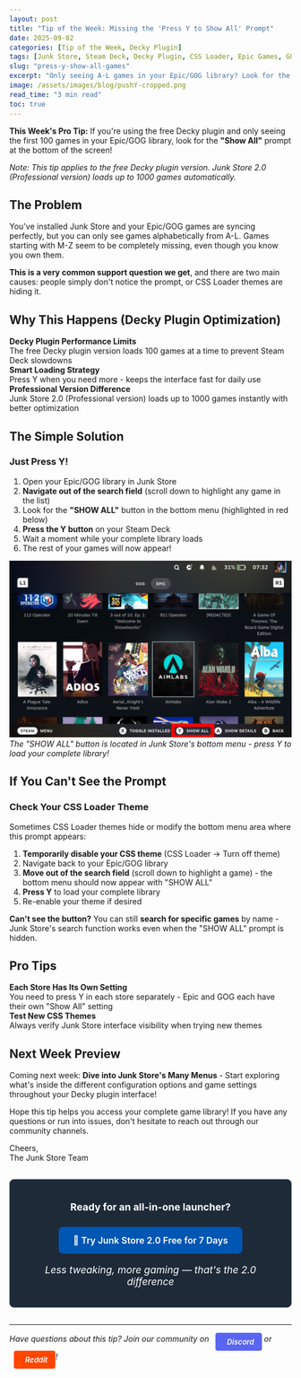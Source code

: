 ```yaml
---
layout: post
title: "Tip of the Week: Missing the 'Press Y to Show All' Prompt"
date: 2025-09-02
categories: [Tip of the Week, Decky Plugin]
tags: [Junk Store, Steam Deck, Decky Plugin, CSS Loader, Epic Games, GOG Games, Game Mode, Tips & Tricks, User Interface, Performance]
slug: "press-y-show-all-games"
excerpt: "Only seeing A-L games in your Epic/GOG library? Look for the 'Press Y to Show All' prompt at the bottom - or check if your CSS theme is hiding it!"
image: /assets/images/blog/pushY-cropped.png
read_time: "3 min read"
toc: true
---
```


**This Week's Pro Tip:** If you're using the free Decky plugin and only seeing the first 100 games in your Epic/GOG library, look for the <strong>"Show All"</strong> prompt at the bottom of the screen!

*Note: This tip applies to the free Decky plugin version. Junk Store 2.0 (Professional version) loads up to 1000 games automatically.*

## The Problem

You've installed Junk Store and your Epic/GOG games are syncing perfectly, but you can only see games alphabetically from A-L. Games starting with M-Z seem to be completely missing, even though you know you own them.

**This is a very common support question we get**, and there are two main causes: people simply don't notice the prompt, or CSS Loader themes are hiding it.

## Why This Happens (Decky Plugin Optimization)

<div class="game-entry">
  <div class="game-details">
    <strong>Decky Plugin Performance Limits</strong>
    <div class="compatibility-info">
      <div class="compatibility-line">The free Decky plugin version loads 100 games at a time to prevent Steam Deck slowdowns</div>
    </div>
  </div>
</div>

<div class="game-entry">
  <div class="game-details">
    <strong>Smart Loading Strategy</strong>
    <div class="compatibility-info">
      <div class="compatibility-line">Press Y when you need more - keeps the interface fast for daily use</div>
    </div>
  </div>
</div>

<div class="game-entry">
  <div class="game-details">
    <strong>Professional Version Difference</strong>
    <div class="compatibility-info">
      <div class="compatibility-line">Junk Store 2.0 (Professional version) loads up to 1000 games instantly with better optimization</div>
    </div>
  </div>
</div>

## The Simple Solution

### Just Press Y!
1. Open your Epic/GOG library in Junk Store
2. **Navigate out of the search field** (scroll down to highlight any game in the list)
3. Look for the **"SHOW ALL"** button in the bottom menu (highlighted in red below)
4. **Press the Y button** on your Steam Deck
5. Wait a moment while your complete library loads
6. The rest of your games will now appear!

![Junk Store bottom menu showing the SHOW ALL button](/assets/images/blog/pushY.png)
*The "SHOW ALL" button is located in Junk Store's bottom menu - press Y to load your complete library!*

## If You Can't See the Prompt

### Check Your CSS Loader Theme
Sometimes CSS Loader themes hide or modify the bottom menu area where this prompt appears:

1. **Temporarily disable your CSS theme** (CSS Loader → Turn off theme)
2. Navigate back to your Epic/GOG library
3. **Move out of the search field** (scroll down to highlight a game) - the bottom menu should now appear with "SHOW ALL"
4. **Press Y** to load your complete library
5. Re-enable your theme if desired

**Can't see the button?** You can still **search for specific games** by name - Junk Store's search function works even when the "SHOW ALL" prompt is hidden.




## Pro Tips

<div class="game-entry">
  <div class="game-details">
    <strong>Each Store Has Its Own Setting</strong>
    <div class="compatibility-info">
      <div class="compatibility-line">You need to press Y in each store separately - Epic and GOG each have their own "Show All" setting</div>
    </div>
  </div>
</div>


<div class="game-entry">
  <div class="game-details">
    <strong>Test New CSS Themes</strong>
    <div class="compatibility-info">
      <div class="compatibility-line">Always verify Junk Store interface visibility when trying new themes</div>
    </div>
  </div>
</div>


## Next Week Preview
Coming next week: **Dive into Junk Store's Many Menus** - Start exploring what's inside the different configuration options and game settings throughout your Decky plugin interface!

Hope this tip helps you access your complete game library! If you have any questions or run into issues, don't hesitate to reach out through our community channels.

Cheers,  
The Junk Store Team

<div class="inline-blog-cta">
  <p><strong>Ready for an all-in-one launcher?</strong></p>
  <a href="/buy_now/" class="inline-blog-cta-button">
    🚀 Try Junk Store 2.0 Free for 7 Days
  </a>
  <p class="inline-cta-subtext">Less tweaking, more gaming — that's the 2.0 difference</p>
</div>

---

*Have questions about this tip? Join our community on <a href="https://discord.gg/6mRUhR6Teh" target="_blank" rel="noopener" class="community-btn discord-btn"><i class="fab fa-discord" style="margin-right: 6px;"></i>Discord</a> or <a href="https://www.reddit.com/r/JunkStore" target="_blank" rel="noopener" class="community-btn reddit-btn"><i class="fab fa-reddit" style="margin-right: 6px;"></i>Reddit</a>!*

<style>
.community-btn {
  display: inline-flex;
  align-items: center;
  padding: 6px 12px;
  border-radius: 4px;
  text-decoration: none;
  font-weight: 600;
  font-size: 13px;
  transition: all 0.2s ease;
  border: 2px solid transparent;
  margin-left: 8px;
  color: white !important;
}

.discord-btn {
  background: #5865f2;
}

.reddit-btn {
  background: #ff4500;
}

.community-btn:hover {
  transform: translateY(-1px);
  box-shadow: 0 4px 12px rgba(0, 0, 0, 0.3);
  text-decoration: none;
  color: white !important;
  opacity: 0.9;
}

.inline-blog-cta {
  text-align: center;
  background: #1e2a38;
  border-radius: 8px;
  padding: 20px;
  margin: 30px 0;
  border: 1px solid #3a4a5c;
}

.inline-blog-cta p {
  margin-bottom: 15px;
  color: #fff;
  font-size: 1.1rem;
}

.inline-blog-cta-button {
  display: inline-block;
  background: #0056b3;
  color: #fff !important;
  padding: 12px 24px;
  border-radius: 8px;
  text-decoration: none;
  font-weight: 600;
  font-size: 1rem;
  transition: all 0.3s ease;
  margin: 10px 0;
  border: 2px solid #0056b3;
}

.inline-blog-cta-button:hover,
.inline-blog-cta-button:visited,
.inline-blog-cta-button:visited:hover {
  background: #004494;
  border-color: #004494;
  color: #fff !important;
  transform: translateY(-2px);
  box-shadow: 0 4px 15px rgba(0, 86, 179, 0.4);
  text-decoration: none;
}

.inline-cta-subtext {
  margin-top: 8px;
  color: #cceeff;
  font-size: 0.9rem;
  font-style: italic;
}
</style>